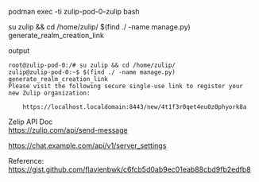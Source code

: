 podman exec -ti zulip-pod-0-zulip bash

su zulip && cd /home/zulip/
$(find ./ -name manage.py) generate_realm_creation_link

output

```
root@zulip-pod-0:/# su zulip && cd /home/zulip/
zulip@zulip-pod-0:~$ $(find ./ -name manage.py) generate_realm_creation_link
Please visit the following secure single-use link to register your 
new Zulip organization:

    https://localhost.localdomain:8443/new/4t1f3r0qet4eu0z0phyork8a

```


Zelip API Doc  
https://zulip.com/api/send-message  

https://chat.example.com/api/v1/server_settings  

Reference:  
https://gist.github.com/flavienbwk/c6fcb5d0ab9ec01eab88cbd9fb2edfb8  
